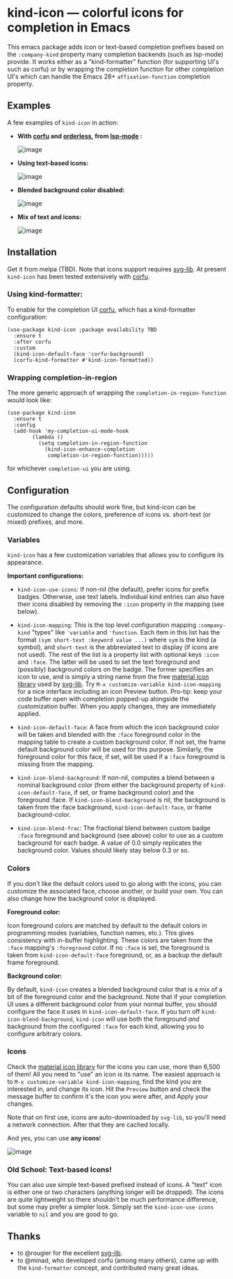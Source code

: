 # kind-icon — colorful icons for completion in Emacs
This emacs package adds icon or text-based completion prefixes based on the `:company-kind` property many completion backends (such as lsp-mode) provide.  It works either as a "kind-formatter" function (for supporting UI's such as corfu) or by wrapping the completion function for other completion UI's which can handle the Emacs 28+ `affixation-function` completion property. 

## Examples

A few examples of `kind-icon` in action:

- **With [corfu](https://github.com/minad/corfu) and [orderless](https://github.com/oantolin/orderless), from [lsp-mode](https://github.com/emacs-lsp/lsp-mode) :**

  ![image](https://user-images.githubusercontent.com/93749/141227979-9f22cbb6-8029-42f1-86b4-f4cdd03636b2.png)
  
- **Using text-based icons:**

  ![image](https://user-images.githubusercontent.com/93749/141225205-9a718be8-f352-451f-892b-aaacae1eeaf6.png)

- **Blended background color disabled:**

  ![image](https://user-images.githubusercontent.com/93749/141227004-e4514961-245c-4aa0-888a-65c0a1b63757.png)

- **Mix of text and icons:** 

  ![image](https://user-images.githubusercontent.com/93749/141231327-5b15a92f-87f6-4a52-aff4-d7e9229842a9.png)

## Installation 

Get it from melpa (TBD).  Note that icons support requires [svg-lib](https://github.com/rougier/svg-lib).  At present `kind-icon` has been tested extensively with [corfu](https://github.com/minad/corfu).

### Using kind-formatter:

To enable for the completion UI [corfu](https://github.com/minad/corfu), which has a kind-formatter configuration:

```elisp
(use-package kind-icon ;package availability TBD
  :ensure t
  :after corfu
  :custom
  (kind-icon-default-face 'corfu-background)
  (corfu-kind-formatter #'kind-icon-formatted))
```

### Wrapping completion-in-region

The more generic approach of wrapping the `completion-in-region-function` would look like:

```elisp
(use-package kind-icon
  :ensure t
  :config
  (add-hook 'my-completion-ui-mode-hook
   	    (lambda ()
   	      (setq completion-in-region-function
   		    (kind-icon-enhance-completion
   		     completion-in-region-function)))))
```

for whichever `completion-ui` you are using.  

## Configuration

The configuration defaults should work fine, but kind-icon can be customized to change the colors, preference of icons vs. short-text (or mixed) prefixes, and more. 

### Variables

`kind-icon` has a few customization variables that allows you to configure its appearance.

**Important configurations:**

- `kind-icon-use-icons`: If non-nil (the default), prefer icons for prefix badges.  Otherwise, use text labels.  Individual kind entries can also have their icons disabled by removing the `:icon` property in the mapping (see below). 

- `kind-icon-mapping`: This is the top level configuration mapping `:company-kind` "types" like `'variable` and `'function`.  Each item in this list has the format `(sym short-text :keyword value ...)` where `sym` is the kind (a symbol), and `short-text` is the abbreviated text to display (if icons are not used).  The rest of the list is a property list with optional keys `:icon` and `:face`.  The latter will be used to set the text foreground and (possibly) background colors on the badge.  The former specifies an icon to use, and is simply a string name from the free [material icon library](https://materialdesignicons.com) used by [svg-lib](https://github.com/rougier/svg-lib).  Try `M-x customize-variable kind-icon-mapping` for a nice interface including an icon Preview button.  Pro-tip: keep your code buffer open with completion popped-up alongside the customization buffer.  When you apply changes, they are immediately applied.  

- `kind-icon-default-face`: A face from which the icon background color will be taken and blended with the `:face` foreground color in the mapping table to create a custom background color.  If not set, the frame default background color will be used for this purpose.  Similarly, the foreground color for this face, if set, will be used if a `:face` foreground is missing from the mapping. 

- `kind-icon-blend-background`: If non-nil, computes a blend between a nominal background color (from either the background property of `kind-icon-default-face`, if set, or frame background color) and the foreground :face.  If `kind-icon-blend-background` is nil, the background is taken from the :face background, `kind-icon-default-face`, or frame background-color.

- `kind-icon-blend-frac`: The fractional blend between custom badge `:face` foreground and background (see above) color to use as a custom background for each badge.  A value of 0.0 simply replicates the background color.  Values should likely stay below 0.3 or so.

### Colors

If you don't like the default colors used to go along with the icons, you can customize the associated face, choose another, or build your own. You can also change how the background color is displayed. 

**Foreground color:**

Icon foreground colors are matched by default to the default colors in programming modes (variables, function names, etc.).  This gives consistency with in-buffer highlighting.  These colors are taken from the `:face` mapping's `:foreground` color.  If no `:face` is set, the foreground is taken from `kind-icon-default-face` foreground, or, as a backup the default frame foreground.

**Background color:**

By default, `kind-icon` creates a blended background color that is a mix of a bit of the foreground color and the background.  Note that if your completion UI uses a different background color from your normal buffer, you should configure the face it uses in `kind-icon-default-face`. If you turn off `kind-icon-blend-background`, `kind-icon` will use both the foreground _and_ background from the configured `:face` for each kind, allowing you to configure arbitrary colors.

### Icons 

Check the [material icon library](https://materialdesignicons.com) for the icons you can use, more than 6,500 of them!  All you need to "use" an icon is its name.  The easiest approach is to `M-x customize-variable kind-icon-mapping`, find the kind you are interested in, and change its icon. Hit the `Preview` button and check the message buffer to confirm it's the icon you were after, and Apply your changes.

Note that on first use, icons are auto-downloaded by `svg-lib`, so you'll need a network connection.  After that they are cached locally.

And yes, you can use **any icons**!

  ![image](https://user-images.githubusercontent.com/93749/141231207-94d14bd8-0e85-4315-aa29-f6200b2729cc.png)

### Old School: Text-based Icons!

You can also use simple text-based prefixed instead of icons.  A "text" icon is either one or two characters (anything longer will be dropped).  The icons are quite lightweight so there shouldn't be much performance difference, but some may prefer a simpler look.  Simply set the `kind-icon-use-icons` variable to `nil` and you are good to go.

## Thanks

- to @rougier for the excellent [svg-lib](https://github.com/rougier/svg-lib).  
- to @minad, who developed corfu (among many others), came up with the `kind-formatter` concept, and contributed many great ideas.
